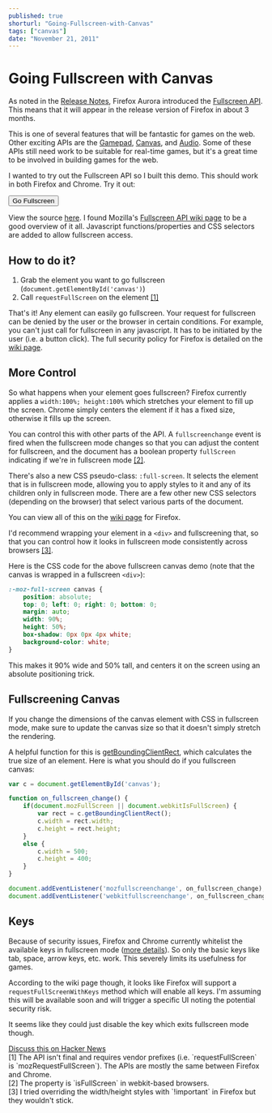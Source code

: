 ```yaml
---
published: true
shorturl: "Going-Fullscreen-with-Canvas"
tags: ["canvas"]
date: "November 21, 2011"
---
```


# Going Fullscreen with Canvas

As noted in the <a href="https://www.mozilla.org/en-US/firefox/10.0a2/auroranotes/">Release Notes</a>, Firefox Aurora introduced the <a href="https://developer.mozilla.org/en/DOM/Using_full-screen_mode">Fullscreen API</a>. This means that it will appear in the release version of Firefox in about 3 months.

This is one of several features that will be fantastic for games on the web. Other exciting APIs are the <a href="https://wiki.mozilla.org/GamepadAPI">Gamepad</a>, <a href="https://developer.mozilla.org/en/HTML/Canvas">Canvas</a>, and <a href="https://developer.mozilla.org/en/Introducing_the_Audio_API_Extension">Audio</a>. Some of these APIs still need work to be suitable for real-time games, but it's a great time to be involved in building games for the web.

I wanted to try out the Fullscreen API so I built this demo. This should work in both Firefox and Chrome. Try it out:

<link rel="stylesheet" type="text/css" href="/css/canvas-demo.css" />

<div id="screen">
  <button onclick="full()">Go Fullscreen</button>
  <div class="inner">
    <canvas id="c" width="500" height="400"> </canvas>
  </div>
</div>
<script src="http://jlongster.com/s/fullscreen-demo.js"></script>

View the source <a href="/media/js/c.js">here</a>. I found Mozilla's <a href="https://wiki.mozilla.org/Gecko:FullScreenAPI">Fullscreen API wiki page</a> to be a good overview of it all. Javascript functions/properties and CSS selectors are added to allow fullscreen access.

How to do it?
-------------

1. Grab the element you want to go fullscreen (`document.getElementById('canvas')`)
1. Call `requestFullScreen` on the element <a href="#footnote1" class="footnote">[1]</a>

That's it! Any element can easily go fullscreen. Your request for fullscreen can be denied by the user or the browser in certain conditions. For example, you can't just call for fullscreen in any javascript. It has to be initiated by the user (i.e. a button click). The full security policy for Firefox is detailed on the <a href="https://wiki.mozilla.org/Gecko:FullScreenAPI">wiki page</a>.

## More Control

So what happens when your element goes fullscreen? Firefox currently applies a `width:100%; height:100%` which stretches your element to fill up the screen. Chrome simply centers the element if it has a fixed size, otherwise it fills up the screen.

You can control this with other parts of the API. A `fullscreenchange` event is fired when the fullscreen mode changes so that you can adjust the content for fullscreen, and the document has a boolean property `fullScreen` indicating if we're in fullscreen mode <a class="footnote" href="#footnote2">[2]</a>.

There's also a new CSS pseudo-class: `:full-screen`. It selects the element that is in fullscreen mode, allowing you to apply styles to it and any of its children only in fullscreen mode. There are a few other new CSS selectors (depending on the browser) that select various parts of the document.

You can view all of this on the <a href="https://wiki.mozilla.org/Gecko:FullScreenAPI">wiki page</a> for Firefox.

I'd recommend wrapping your element in a `<div>` and fullscreening that, so that you can control how it looks in fullscreen mode consistently across browsers <a class="footnote" href="#footnote3">[3]</a>.

Here is the CSS code for the above fullscreen canvas demo (note that the canvas is wrapped in a fullscreen `<div>`):

```css
:-moz-full-screen canvas {
    position: absolute;
    top: 0; left: 0; right: 0; bottom: 0;
    margin: auto;
    width: 90%;
    height: 50%;
    box-shadow: 0px 0px 4px white;
    background-color: white;
}
```

This makes it 90% wide and 50% tall, and centers it on the screen using an absolute positioning trick.

## Fullscreening Canvas

If you change the dimensions of the canvas element with CSS in fullscreen mode, make sure to update the canvas size so that it doesn't simply stretch the rendering.

A helpful function for this is <a href="https://developer.mozilla.org/en/DOM/element.getBoundingClientRect">getBoundingClientRect</a>, which calculates the true size of an element. Here is what you should do if you fullscreen canvas:

```js
var c = document.getElementById('canvas');

function on_fullscreen_change() {
    if(document.mozFullScreen || document.webkitIsFullScreen) {
        var rect = c.getBoundingClientRect();
        c.width = rect.width;
        c.height = rect.height;
    }
    else {
        c.width = 500;
        c.height = 400;
    }
}

document.addEventListener('mozfullscreenchange', on_fullscreen_change);
document.addEventListener('webkitfullscreenchange', on_fullscreen_change);
```

## Keys

Because of security issues, Firefox and Chrome currently whitelist the available keys in fullscreen mode (<a href="https://wiki.mozilla.org/Gecko:FullScreenAPI#Proposed_Specification">more details</a>). So only the basic keys like tab, space, arrow keys, etc. work. This severely limits its usefulness for games.

According to the wiki page though, it looks like Firefox will support a `requestFullScreenWithKeys` method which will enable all keys. I'm assuming this will be available soon and will trigger a specific UI noting the potential security risk.

It seems like they could just disable the key which exits fullscreen mode though.

<div class="discuss"><a href="http://news.ycombinator.com/item?id=3261855">Discuss this on Hacker News</a></div>

<div class="footnote" id="footnote1">
     [1] The API isn't final and requires vendor prefixes
     (i.e. `requestFullScreen` is `mozRequestFullScreen`). The APIs
     are mostly the same between Firefox and Chrome.
</div>
<div class="footnote" id="footnote2">[2] The property is `isFullScreen` in webkit-based browsers.</div>
<div class="footnote" id="footnote3">[3] I tried overriding the width/height styles with `!important` in Firefox but they wouldn't stick.</div>
